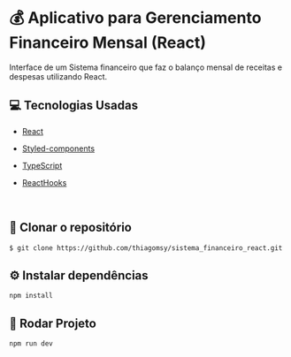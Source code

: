 # 💰 Aplicativo para Gerenciamento Financeiro Mensal (React)
  Interface de um Sistema financeiro que faz o balanço mensal de receitas e despesas utilizando React.

## 💻 Tecnologias Usadas

- [React](https://pt-br.reactjs.org/)

- [Styled-components](https://styled-components.com/docs/basics#installation)

- [TypeScript](https://www.typescriptlang.org/)

- [ReactHooks](https://pt-br.reactjs.org/)

<br>

## 👥 Clonar o repositório
```bash
$ git clone https://github.com/thiagomsy/sistema_financeiro_react.git
```

## ⚙️ Instalar dependências
```bash
npm install
```

## 🚀 Rodar Projeto
```bash
npm run dev
```
